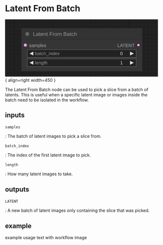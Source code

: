 # Latent From Batch

![Latent From Batch node](../media/LatentFromBatch.svg){ align=right width=450 }

The Latent From Batch node can be used to pick a slice from a batch of latents. This is useful when a specific latent image or images inside the batch need to be isolated in the workflow.

## inputs

`samples`

:   The batch of latent images to pick a slice from.

`batch_index`

:   The index of the first latent image to pick.

`length`

:   How many latent images to take.

## outputs

`LATENT`

:   A new batch of latent images only containing the slice that was picked.

## example

example usage text with workflow image
